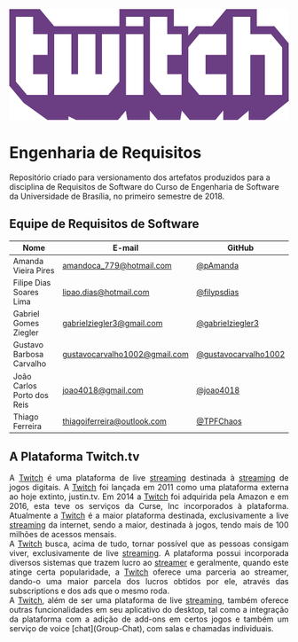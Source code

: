 <img src="./images/twitch-logo.png" width=600px height=200px>

# Engenharia de Requisitos
Repositório criado para versionamento dos artefatos produzidos para a disciplina de Requisitos de Software do Curso de Engenharia de Software da Universidade de Brasília, no primeiro semestre de 2018.

## Equipe de Requisitos de Software

|Nome|E-mail|GitHub|
|----|------|------|
|Amanda Vieira Pires|amandoca_779@hotmail.com|[@pAmanda](https://github.com/pAmanda)|
|Filipe Dias Soares Lima|lipao.dias@hotmail.com|[@filypsdias](https://github.com/filypsdias)|
|Gabriel Gomes Ziegler|gabrielziegler3@gmail.com|[@gabrielziegler3](https://github.com/gabrielziegler3)|
|Gustavo Barbosa Carvalho|gustavocarvalho1002@gmail.com|[@gustavocarvalho1002](https://github.com/gustavocarvalho1002)|
|João Carlos Porto dos Reis|joao4018@gmail.com|[@joao4018](https://github.com/joao4018)|
|Thiago Ferreira|thiagoiferreira@outlook.com|[@TPFChaos](https://github.com/TPFChaos)|

## A Plataforma Twitch.tv

<p align="justify">
A <a href="https://github.com/gabrielziegler3/Requisitos-2018-1/wiki/Twitch">Twitch</a> é uma plataforma de live <a href="https://github.com/gabrielziegler3/Requisitos-2018-1/wiki/Stream">streaming</a> destinada à <a href="https://github.com/gabrielziegler3/Requisitos-2018-1/wiki/Stream">streaming</a> de jogos digitais. A <a href="https://github.com/gabrielziegler3/Requisitos-2018-1/wiki/Twitch">Twitch</a> foi lançada em 2011 como uma plataforma externa ao hoje extinto, justin.tv. Em 2014 a <a href="https://github.com/gabrielziegler3/Requisitos-2018-1/wiki/Twitch">Twitch</a> foi adquirida pela Amazon e em 2016, esta teve os serviços da Curse, Inc incorporados à plataforma. Atualmente a <a href="https://github.com/gabrielziegler3/Requisitos-2018-1/wiki/Twitch">Twitch</a> é a maior plataforma destinada, exclusivamente a live <a href="https://github.com/gabrielziegler3/Requisitos-2018-1/wiki/Stream">streaming</a> da internet, sendo a maior, destinada à jogos, tendo mais de 100 milhões de acessos mensais.<br>
 A <a href="https://github.com/gabrielziegler3/Requisitos-2018-1/wiki/Twitch">Twitch</a> busca, acima de tudo, tornar possível que as pessoas consigam viver, exclusivamente de live <a href="https://github.com/gabrielziegler3/Requisitos-2018-1/wiki/Stream">streaming</a>. A plataforma possui incorporada diversos sistemas que trazem lucro ao <a href="https://github.com/gabrielziegler3/Requisitos-2018-1/wiki/Streamer">streamer</a> e geralmente, quando este atinge certa popularidade, a <a href="https://github.com/gabrielziegler3/Requisitos-2018-1/wiki/Twitch">Twitch</a> oferece uma parceria ao streamer, dando-o uma maior parcela dos lucros obtidos por ele, através das subscriptions e dos ads que o mesmo roda.<br>
A <a href="https://github.com/gabrielziegler3/Requisitos-2018-1/wiki/Twitch">Twitch</a>, além de ser uma plataforma de live <a href="https://github.com/gabrielziegler3/Requisitos-2018-1/wiki/Stream">streaming</a>, também oferece outras funcionalidades em seu aplicativo do desktop, tal como a integração da plataforma com a adição de add-ons em certos jogos e também um serviço de voice [chat](Group-Chat), com salas e chamadas individuais.
</p>